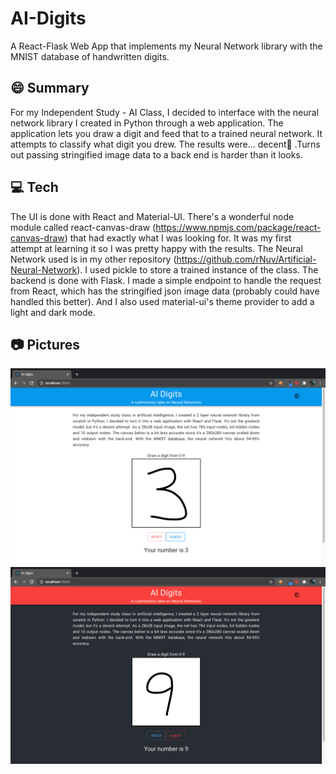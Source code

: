 # AI-Digits
A React-Flask Web App that implements my Neural Network library with the MNIST database of handwritten digits.

## 😄 Summary 
For my Independent Study - AI Class, I decided to interface with the neural network library I created in Python through a web application. The application lets you draw a digit and feed that to a trained neural network. It attempts to classify what digit you drew. The results were... decent😬 .Turns out passing stringified image data to a back end is harder than it looks. 

## 💻 Tech 
The UI is done with React and Material-UI. There's a wonderful node module called react-canvas-draw (https://www.npmjs.com/package/react-canvas-draw) that had exactly what I was looking for. It was my first attempt at learning it so I was pretty happy with the results. The Neural Network used is in my other repository (https://github.com/rNuv/Artificial-Neural-Network). I used pickle to store a trained instance of the class. The backend is done with Flask. I made a simple endpoint to handle the request from React, which has the stringified json image data (probably could have handled this better). And I also used material-ui's theme provider to add a light and dark mode. 

## 📷 Pictures
![](images/lightmode.png)
![](images/darkmode.png)
